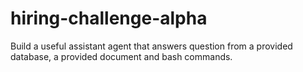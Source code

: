 # hiring-challenge-alpha
Build a useful assistant agent that answers question from a provided database, a provided document and bash commands.
